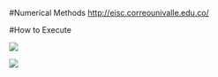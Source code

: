 #Numerical Methods http://eisc.correounivalle.edu.co/

#How to Execute

![][1]

![][2]

[1]: https://github.com/UNIVALLE-EISC/numerical-methods/blob/master/errors/scilab/01_taylor_series/01_intro/images/scinotes.png
[2]: images/console.png

